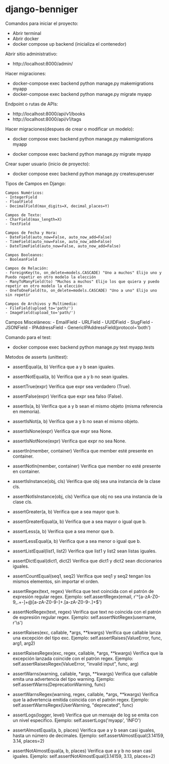 # django-benniger

Comandos para iniciar el proyecto:

- Abrir terminal
- Abrir docker
- docker compose up backend (inicializa el contenedor)

Abrir sitio administrativo:

- http://localhost:8000/admin/

Hacer migraciones:

- docker-compose exec backend python manage.py makemigrations myapp
- docker-compose exec backend python manage.py migrate myapp

Endpoint o rutas de APIs:

- http://localhost:8000/api/v1/books
- http://localhost:8000/api/v1/tags

Hacer migraciones(despues de crear o modificar un modelo):

- docker compose exec backend python manage.py makemigrations myapp

- docker compose exec backend python manage.py migrate myapp

Crear super usuario (inicio de proyecto):
- docker compose exec backend python manage.py createsuperuser

Tipos de Campos en Django:

    Campos Numéricos:
    - IntegerField
    - FloatField
    - DecimalField(max_digits=X, decimal_places=Y)

    Campos de Texto:
    - CharField(max_length=X)
    - TextField

    Campos de Fecha y Hora:
    - DateField(auto_now=False, auto_now_add=False)
    - TimeField(auto_now=False, auto_now_add=False)
    - DateTimeField(auto_now=False, auto_now_add=False)

    Campos Booleanos:
    - BooleanField

    Campos de Relación:
    - ForeignKey(to, on_delete=models.CASCADE) "Uno a muchos" Elijo uno y Puedo repetir en otro modelo la elección
    - ManyToManyField(to) "Muchos a muchos" Elijo los que quiera y puedo repetir en otro modelo la elección
    - OneToOneField(to, on_delete=models.CASCADE) "Uno a uno" Elijo uno sin repetir 
 
    Campos de Archivos y Multimedia:
    - FileField(upload_to='path/')
    - ImageField(upload_to='path/')

Campos Misceláneos:
    - EmailField
    - URLField
    - UUIDField
    - SlugField
    - JSONField
    - IPAddressField
    - GenericIPAddressField(protocol='both')

Comando para el test:

- docker compose exec backend python manage.py test myapp.tests

Metodos de asserts (unittest):

- assertEqual(a, b)
Verifica que a y b sean iguales.

- assertNotEqual(a, b)
Verifica que a y b no sean iguales.

- assertTrue(expr)
Verifica que expr sea verdadero (True).

- assertFalse(expr)
Verifica que expr sea falso (False).

- assertIs(a, b)
Verifica que a y b sean el mismo objeto (misma referencia en memoria).

- assertIsNot(a, b)
Verifica que a y b no sean el mismo objeto.

- assertIsNone(expr)
Verifica que expr sea None.

- assertIsNotNone(expr)
Verifica que expr no sea None.

- assertIn(member, container)
Verifica que member esté presente en container.

- assertNotIn(member, container)
Verifica que member no esté presente en container.

- assertIsInstance(obj, cls)
Verifica que obj sea una instancia de la clase cls.

- assertNotIsInstance(obj, cls)
Verifica que obj no sea una instancia de la clase cls.

- assertGreater(a, b)
Verifica que a sea mayor que b.

- assertGreaterEqual(a, b)
Verifica que a sea mayor o igual que b.

- assertLess(a, b)
Verifica que a sea menor que b.

- assertLessEqual(a, b)
Verifica que a sea menor o igual que b.

- assertListEqual(list1, list2)
Verifica que list1 y list2 sean listas iguales.

- assertDictEqual(dict1, dict2)
Verifica que dict1 y dict2 sean diccionarios iguales.

- assertCountEqual(seq1, seq2)
Verifica que seq1 y seq2 tengan los mismos elementos, sin importar el orden.

- assertRegex(text, regex)
Verifica que text coincida con el patrón de expresión regular regex.
Ejemplo: self.assertRegex(email, r'^[a-zA-Z0-9_.+-]+@[a-zA-Z0-9-]+\.[a-zA-Z0-9-.]+$')

- assertNotRegex(text, regex)
Verifica que text no coincida con el patrón de expresión regular regex.
Ejemplo: self.assertNotRegex(username, r'\s')

- assertRaises(exc, callable, *args, **kwargs)
Verifica que callable lanza una excepción del tipo exc.
Ejemplo: self.assertRaises(ValueError, func, arg1, arg2)

- assertRaisesRegex(exc, regex, callable, *args, **kwargs)
Verifica que la excepción lanzada coincide con el patrón regex.
Ejemplo: self.assertRaisesRegex(ValueError, "invalid input", func, arg)

- assertWarns(warning, callable, *args, **kwargs)
Verifica que callable emita una advertencia del tipo warning.
Ejemplo: self.assertWarns(DeprecationWarning, func)

- assertWarnsRegex(warning, regex, callable, *args, **kwargs)
Verifica que la advertencia emitida coincida con el patrón regex.
Ejemplo: self.assertWarnsRegex(UserWarning, "deprecated", func)

- assertLogs(logger, level)
Verifica que un mensaje de log se emita con un nivel específico.
Ejemplo: self.assertLogs('myapp', 'INFO')

- assertAlmostEqual(a, b, places)
Verifica que a y b sean casi iguales, hasta un número de decimales.
Ejemplo: self.assertAlmostEqual(3.14159, 3.14, places=2)

- assertNotAlmostEqual(a, b, places)
Verifica que a y b no sean casi iguales.
Ejemplo: self.assertNotAlmostEqual(3.14159, 3.13, places=2)